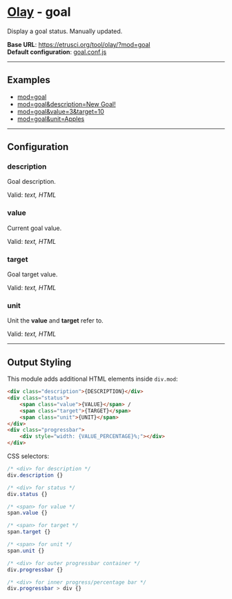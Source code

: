# [Olay](../../../README.md) - goal

Display a goal status. Manually updated.

**Base URL**: <https://etrusci.org/tool/olay/?mod=goal>  
**Default configuration**: [goal.conf.js](./goal.conf.js)

---

## Examples

- [mod=goal](https://etrusci.org/tool/olay/?mod=goal)
- [mod=goal&description=New Goal!](https://etrusci.org/tool/olay/?mod=goal&description=New+Goal!)
- [mod=goal&value=3&target=10](https://etrusci.org/tool/olay/?mod=goal&value=3&target=10)
- [mod=goal&unit=Apples](https://etrusci.org/tool/olay/?mod=goal&unit=Apples)

---

## Configuration

### description

Goal description.

Valid: *text, HTML*

### value

Current goal value.

Valid: *text, HTML*

### target

Goal target value.

Valid: *text, HTML*

### unit

Unit the **value** and **target** refer to.

Valid: *text, HTML*

---

## Output Styling

This module adds additional HTML elements inside `div.mod`:

```html
<div class="description">{DESCRIPTION}</div>
<div class="status">
    <span class="value">{VALUE}</span> /
    <span class="target">{TARGET}</span>
    <span class="unit">{UNIT}</span>
</div>
<div class="progressbar">
    <div style="width: {VALUE_PERCENTAGE}%;"></div>
</div>
```

CSS selectors:

```css
/* <div> for description */
div.description {}

/* <div> for status */
div.status {}

/* <span> for value */
span.value {}

/* <span> for target */
span.target {}

/* <span> for unit */
span.unit {}

/* <div> for outer progressbar container */
div.progressbar {}

/* <div> for inner progress/percentage bar */
div.progressbar > div {}
```
